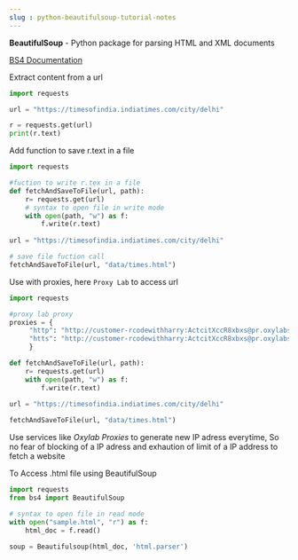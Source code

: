 ```yaml
---
slug : python-beautifulsoup-tutorial-notes
---
```


**BeautifulSoup** - Python package for parsing HTML and XML documents

[BS4 Documentation](https://www.crummy.com/software/BeautifulSoup/bs4/doc/)


Extract content from a url
```python
import requests

url = "https://timesofindia.indiatimes.com/city/delhi"

r = requests.get(url)
print(r.text)
```

Add function to save r.text in a file
```python
import requests

#fuction to write r.tex in a file
def fetchAndSaveToFile(url, path):
    r= requests.get(url)
    # syntax to open file in write mode
    with open(path, "w") as f:
        f.write(r.text)
        
url = "https://timesofindia.indiatimes.com/city/delhi"

# save file fuction call
fetchAndSaveToFile(url, "data/times.html")
```

Use with proxies, here `Proxy Lab` to access url
```python
import requests

#proxy lab proxy
proxies = {
     "http": "http://customer-rcodewithharry:ActcitXccR8xbxs@pr.oxylabs.io:7777"
     "htts": "http://customer-rcodewithharry:ActcitXccR8xbxs@pr.oxylabs.io:7777"
     }

def fetchAndSaveToFile(url, path):
    r= requests.get(url)
    with open(path, "w") as f:
        f.write(r.text)
        
url = "https://timesofindia.indiatimes.com/city/delhi"

fetchAndSaveToFile(url, "data/times.html")
```

Use services like *Oxylab Proxies* to generate new IP adress everytime, So no fear of blocking of a IP adress and exhaution of limit of a IP address to fetch a website

To Access .html file using BeautifulSoup
```python
import requests
from bs4 import BeautifulSoup

# syntax to open file in read mode
with open("sample.html", "r") as f:
    html_doc = f.read()

soup = Beautifulsoup(html_doc, 'html.parser')
```
